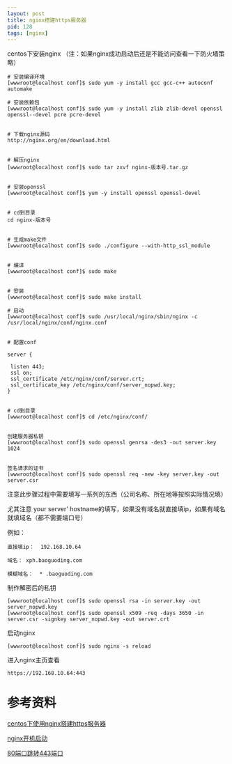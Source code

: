 ```yaml
---
layout: post
title: nginx搭建https服务器 
pid: 128
tags: [nginx]
---
```

centos下安装nginx （注：如果nginx成功启动后还是不能访问查看一下防火墙策略）


    # 安装编译环境
    [wwwroot@localhost conf]$ sudo yum -y install gcc gcc-c++ autoconf automake 

    # 安装依赖包 
    [wwwroot@localhost conf]$ sudo yum -y install zlib zlib-devel openssl openssl--devel pcre pcre-devel 


    # 下载nginx源码
    http://nginx.org/en/download.html


    # 解压nginx
    [wwwroot@localhost conf]$ sudo tar zxvf nginx-版本号.tar.gz 
    
    
    # 安装openssl
    [wwwroot@localhost conf]$ yum -y install openssl openssl-devel


    # cd到目录
    cd nginx-版本号 


    # 生成make文件
    [wwwroot@localhost conf]$ sudo ./configure --with-http_ssl_module


    # 编译
    [wwwroot@localhost conf]$ sudo make


    # 安装 
    [wwwroot@localhost conf]$ sudo make install
    
    # 启动 
    [wwwroot@localhost conf]$ sudo /usr/local/nginx/sbin/nginx -c /usr/local/nginx/conf/nginx.conf 


    # 配置conf

    server {

     listen 443;
     ssl on;
     ssl_certificate /etc/nginx/conf/server.crt;
     ssl_certificate_key /etc/nginx/conf/server_nopwd.key;
    }


    # cd到目录
    [wwwroot@localhost conf]$ cd /etc/nginx/conf/


    创建服务器私钥
    [wwwroot@localhost conf]$ sudo openssl genrsa -des3 -out server.key 1024


    签名请求的证书
    [wwwroot@localhost conf]$ sudo openssl req -new -key server.key -out server.csr

注意此步骤过程中需要填写一系列的东西（公司名称、所在地等按照实际情况填）

尤其注意 your server' hostname的填写，如果没有域名就直接填ip，如果有域名就填域名（都不需要端口号）

例如：

    直接填ip：  192.168.10.64

    域名： xph.baoguoding.com

    模糊域名：  * .baoguoding.com


制作解密后的私钥

    [wwwroot@localhost conf]$ sudo openssl rsa -in server.key -out server_nopwd.key
    [wwwroot@localhost conf]$ sudo openssl x509 -req -days 3650 -in server.csr -signkey server_nopwd.key -out server.crt


启动nginx

    [wwwroot@localhost conf]$ sudo nginx -s reload

进入nginx主页查看

    https://192.168.10.64:443

# 参考资料

[centos下使用nginx搭建https服务器](http://blog.csdn.net/u014190646/article/details/50058859)

[nginx开机启动](https://blog.csdn.net/u013870094/article/details/52463026)

[80端口跳转443端口](https://blog.csdn.net/m0_37886429/article/details/72271983)
